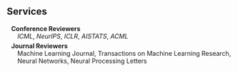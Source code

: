 ## Services

<h4 style="margin:0 10px 0;">Conference Reviewers</h4>
<ul style="margin:0 0 5px;">
<em>ICML</em>, <em>NeurIPS</em>, <em>ICLR</em>, <em>AISTATS</em>, <em>ACML</em>
</ul>

<h4 style="margin:0 10px 0;">Journal Reviewers</h4>
<ul style="margin:0 0 5px;">
Machine Learning Journal, Transactions on Machine Learning Research, Neural Networks, Neural Processing Letters
</ul>
